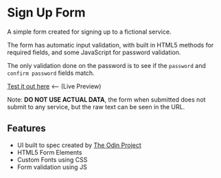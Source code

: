 # Sign Up Form
A simple form created for signing up to a fictional service.

The form has automatic input validation, with built in HTML5 methods for required fields, and some JavaScript for password validation.

The only validation done on the password is to see if the `password` and `confirm password` fields match.

[Test it out here]() <-- (Live Preview)

Note: **DO NOT USE ACTUAL DATA**, the form when submitted does not submit to any service, but the raw text can be seen in the URL.

## Features

- UI built to spec created by [The Odin Project]()
- HTML5 Form Elements
- Custom Fonts using CSS
- Form validation using JS